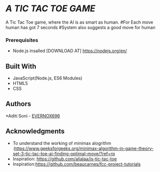 
# *A TIC TAC TOE GAME*

A Tic Tac Toe game, where the AI is as smart as human.
#For Each move human has got 7 seconds
#System also suggests a good move for human



### Prerequisites
* Node.js insalled [DOWNLOAD AT] https://nodejs.org/en/

## Built With

* JavaScript(Node.js, ES6 Modules)
* HTML5
* CSS

## Authors

*Aditi Soni  - [EVERNOX696](https://github.com/EVERNOX696)

## Acknowledgments

* To understand the working of minimax alogrithm :https://www.geeksforgeeks.org/minimax-algorithm-in-game-theory-set-3-tic-tac-toe-ai-finding-optimal-move/?ref=rp 
* Inspiration: https://github.com/alialaa/js-tic-tac-toe
* Inspiration:https://github.com/beaucarnes/fcc-project-tutorials
